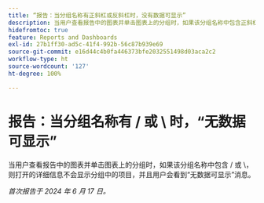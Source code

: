 ```yaml
---
title: “报告：当分组名称有正斜杠或反斜杠时，没有数据可显示”
description: 当用户查看报告中的图表并单击图表上的分组时，如果该分组名称中包含正斜杠或反斜杠，则打开的详细信息不会显示分组中的项目，并且用户会看到“无数据可显示”消息。
hidefromtoc: true
feature: Reports and Dashboards
exl-id: 27b1ff30-ad5c-41f4-992b-56c87b939e69
source-git-commit: e16d44c4b0fa446373bfe2032551498d03aca2c2
workflow-type: ht
source-wordcount: '127'
ht-degree: 100%

---
```


# 报告：当分组名称有 / 或 \ 时，“无数据可显示”

当用户查看报告中的图表并单击图表上的分组时，如果该分组名称中包含 / 或 \，则打开的详细信息不会显示分组中的项目，并且用户会看到“无数据可显示”消息。

_首次报告于 2024 年 6 月 17 日。_
